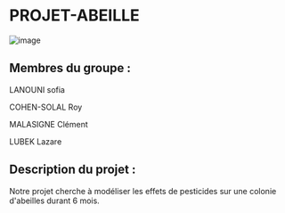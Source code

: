 # PROJET-ABEILLE

![image](https://www.google.fr/url?sa=i&rct=j&q=&esrc=s&source=images&cd=&ved=2ahUKEwiah77Z-rnZAhWB0xQKHQ-2Cv0QjRx6BAgAEAY&url=https%3A%2F%2Fwww.espritsante.com%2Farticles%2Feffondrement-colonies-abeilles-affole&psig=AOvVaw239rHhnLC_aD-89bhbs6Ir&ust=1519403881259337)


## Membres du groupe : ##

LANOUNI sofia      

COHEN-SOLAL Roy   

MALASIGNE Clément

LUBEK Lazare  


## Description du projet : ##

Notre projet cherche à modéliser les effets de pesticides sur une colonie d'abeilles durant 6 mois.




